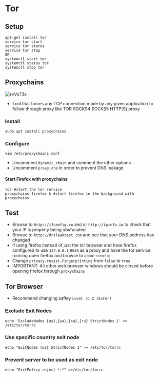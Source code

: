 # Tor

## Setup

```
apt-get install tor 
service tor start
service tor status 
service tor stop 
OR
systemctl start tor 
systemctl status tor
systemctl stop tor
```

## Proxychains

![rvVo73x](https://user-images.githubusercontent.com/75596877/172404948-52726fce-aa5e-4104-b8b6-b2bc9c04fa1b.png)

* Tool that forces any TCP connection made by any given application to follow through proxy like TOR SOCKS4 SOCKS5 HTTP(S) proxy

### Install

```
sudo apt install proxychains
```

### Configure

```
vim /etc/proxychains.conf
```

* Uncomment `dynamic_chain` and comment the other options
* Uncomment `proxy_dns` in order to prevent DNS leakage

#### Start Firefox with proxychains

```
tor #start the tor service 
proxychains firefox & #start firefox in the background with proxychains 
```

## Test

* Browse to `http://ifconfig.co` and or `http://ipinfo.io` to check that your IP is properly being obsfucated
* Browse to `http://dnsleaktest.com` and see that your DNS address has changed
* if using firefox instead of just the tor browser and have firefox configured to use `127.0.0.1` `9050` as a proxy and have the tor service running open firefox and browse to `about:config`
* Change `privacy.resist.Fingerprinting` from `false` to `true`
* IMPORTANT: All other web browser windows should be closed before opening firefox through `proxychains`

## Tor Browser

* Recommend changing saftey `Level to 2 (Safer)`

### Exclude Exit Nodes&#x20;

```
echo 'ExcludeNodes {us},{au},{ca},{ru} StrictNodes 1' >> /etc/tor/torrc 
```

### Use specific country exit node&#x20;

```
echo "ExitNodes {us} StrictNodes 1" >> /etc/tor/torrc 
```

### Prevent server to be used as exit node&#x20;

```
echo "ExitPolicy reject *:*" >>/etc/tor/torrc
```
